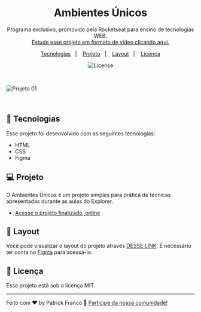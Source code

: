 <h1 align="center"> Ambientes Únicos </h1>

<p align="center">
Programa exclusivo, promovido pela Rocketseat para ensino de tecnologias WEB. <br/>
<a href="https://www.rocketseat.com.br">Estude esse projeto em formato de vídeo clicando aqui.</a>
</p>

<p align="center">
  <a href="#-tecnologias">Tecnologias</a>&nbsp;&nbsp;&nbsp;|&nbsp;&nbsp;&nbsp;
  <a href="#-projeto">Projeto</a>&nbsp;&nbsp;&nbsp;|&nbsp;&nbsp;&nbsp;
  <a href="#-layout">Layout</a>&nbsp;&nbsp;&nbsp;|&nbsp;&nbsp;&nbsp;
  <a href="#memo-licença">Licença</a>
</p>

<p align="center">
  <img alt="License" src="https://img.shields.io/static/v1?label=license&message=MIT&color=49AA26&labelColor=000000">
</p>

<br>

![Projeto 01](https://github.com/patrickxfranco/ambientes-unicos/assets/52086621/659a5456-5c59-4386-9a51-a3846280b36f)

<br>

## 🚀 Tecnologias

Esse projeto foi desenvolvido com as seguintes tecnologias:

- HTML
- CSS
- Figma

## 💻 Projeto

O Ambientes Únicos é um projeto simples para prática de técnicas apresentadas durante as aulas do Explorer.

- [Acesse o projeto finalizado, online](https://patrickxfranco.github.io/ambientes-unicos/)

## 🔖 Layout

Você pode visualizar o layout do projeto através [DESSE LINK](https://www.figma.com/file/BXB3VYF2QchxnU8NOy8yAO/Explorer---Projeto-01-(Copy)?type=design&node-id=1%3A2&mode=design&t=iHLIoQTVw78Bh9IG-1). É necessário ter conta no [Figma](https://figma.com) para acessá-lo.

## :memo: Licença

Esse projeto está sob a licença MIT.

---

Feito com ♥ by Patrick Franco :wave: [Participe da nossa comunidade!](https://discord.gg/rocketseat)

